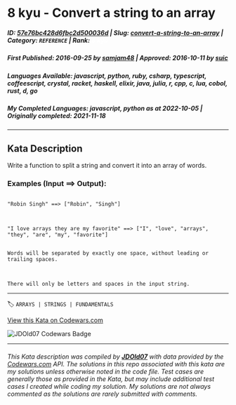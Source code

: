 # 8 kyu - Convert a string to an array

##### **ID**: [57e76bc428d6fbc2d500036d](https://www.codewars.com/kata/57e76bc428d6fbc2d500036d) | **Slug**: [convert-a-string-to-an-array](https://www.codewars.com/kata/57e76bc428d6fbc2d500036d) | **Category**: `REFERENCE` | **Rank**: <span style="color:white">8 kyu</span>

##### **First Published**: 2016-09-25 ***by*** [samjam48](https://www.codewars.com/users/samjam48) | **Approved**: 2016-10-11 ***by*** [suic](https://www.codewars.com/users/suic)

##### **Languages Available**: javascript, python, ruby, csharp, typescript, coffeescript, crystal, racket, haskell, elixir, java, julia, r, cpp, c, lua, cobol, rust, d, go

##### **My Completed Languages**: javascript, python ***as at*** 2022-10-05 | **Originally completed**: 2021-11-18

---

## Kata Description


Write a function to split a string and convert it into an array of words.



### Examples (Input ==> Output):



```

"Robin Singh" ==> ["Robin", "Singh"]



"I love arrays they are my favorite" ==> ["I", "love", "arrays", "they", "are", "my", "favorite"]

```



```if:c

Words will be separated by exactly one space, without leading or trailing spaces.



There will only be letters and spaces in the input string.

```



---


🏷 `ARRAYS | STRINGS | FUNDAMENTALS`


[View this Kata on Codewars.com](https://www.codewars.com/kata/57e76bc428d6fbc2d500036d)

![](https://www.codewars.com/users/jdold07/badges/large "JDOld07 Codewars Badge")

---

###### *This Kata description was compiled by [**JDOld07**](https://tpstech.dev) with data provided by the [Codewars.com](https://www.codewars.com) API.  The solutions in this repo associated with this kata are my solutions unless otherwise noted in the code file.  Test cases are generally those as provided in the Kata, but may include additional test cases I created while coding my solution.  My solutions are not always commented as the solutions are rarely submitted with comments.*

